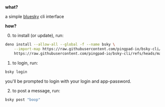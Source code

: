 **what?**

a simple [bluesky](https://bsky.app) cli interface

**how?**

0. to install (or update), run:
```sh
deno install --allow-all --global -f --name bsky \
    --import-map https://raw.githubusercontent.com/pingpad-io/bsky-cli/refs/heads/main/import.json \
    https://raw.githubusercontent.com/pingpad-io/bsky-cli/refs/heads/main/src/main.ts
```

1. to login, run:
```sh
bsky login
```

you'll be prompted to login with your login and app-password.


2. to post a message, run:
```sh
bsky post "boop"
```
